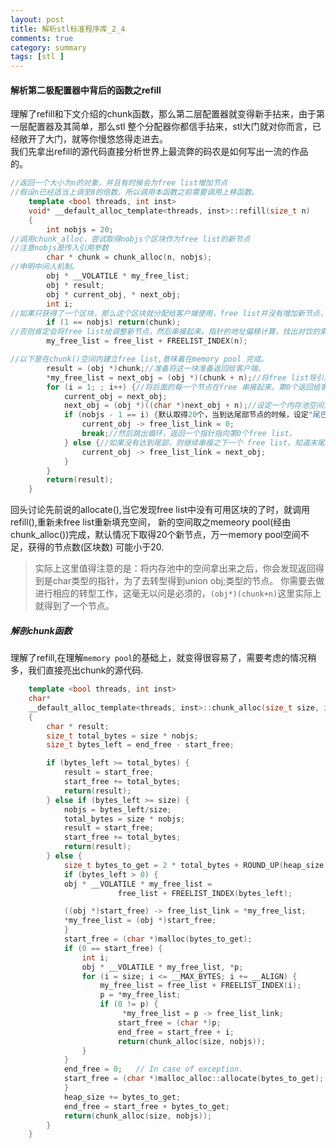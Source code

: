 ```yaml
---
layout: post
title: 解析stl标准程序库_2_4
comments: true
category: summary
tags: [stl ]  
---  
```

#### 解析第二极配置器中背后的函数之refill 

理解了refill和下文介绍的chunk函数，那么第二层配置器就变得新手拈来，由于第一层配置器及其简单，那么stl
整个分配器你都信手拈来，stl大门就对你而言，已经敞开了大门，就等你慢悠悠得走进去。  
我们先拿出refill的源代码直接分析世界上最流弊的码农是如何写出一流的作品的。 
```c++
//返回一个大小为n的对象，并且有时候会为free list增加节点 
//假设n已经适当上调至8的倍数，所以调用本函数之前需要调用上移函数。  
    template <bool threads, int inst>
    void* __default_alloc_template<threads, inst>::refill(size_t n)
    {
        int nobjs = 20;
//调用chunk_alloc，尝试取得nobjs个区块作为free list的新节点 
//注意nobjs是传入引用参数
        char * chunk = chunk_alloc(n, nobjs);
//申明中间人机制。
        obj * __VOLATILE * my_free_list;
        obj * result;
        obj * current_obj, * next_obj;
        int i;
//如果只获得了一个区块，那么这个区块就分配给客户端使用，free list并没有增加新节点，函数完成，这是最为简单的情况。
        if (1 == nobjs) return(chunk);
//否则肯定会将free list给调整新节点，然后串接起来。指针的地址偏移计算，找出对饮的索引节点。
        my_free_list = free_list + FREELIST_INDEX(n);

//以下是在chunk()空间内建立free list,意味着在memory pool 完成。
        result = (obj *)chunk;//准备将这一块准备返回给客户端。
        *my_free_list = next_obj = (obj *)(chunk + n);//将free list导引之新配置的空间(取之内存池)
        for (i = 1; ; i++) {//将后面的每一个节点在free 串接起来。第0个返回给客户端。
            current_obj = next_obj;
            next_obj = (obj *)((char *)next_obj + n);//设定一个内存池空间大小转变为free list，
            if (nobjs - 1 == i) {默认取得20个，当到达尾部节点的时候，设定"尾巴"
                current_obj -> free_list_link = 0;
                break;//然后跳出循环，返回一个指针指向第0个free list。
            } else {//如果没有达到尾部，则继续串接之下一个 free list。知道末尾。
                current_obj -> free_list_link = next_obj;
            }   
        } 
        return(result);
    }    
```
回头讨论先前说的allocate(),当它发现free list中没有可用区块的了时，就调用refill(),重新未free list重新填充空间，
新的空间取之memeory pool(经由chunk_alloc())完成，默认情况下取得20个新节点，万一memory pool空间不足，获得的节点数(区块数)
可能小于20.  

>实际上这里值得注意的是：将内存池中的空间拿出来之后，你会发现返回得到是char类型的指针，为了去转型得到union obj;类型的节点。 
>你需要去做进行相应的转型工作，这毫无以问是必须的，`(obj*)(chunk+n)`这里实际上就得到了一个节点。 

##### 解剖chunk函数
理解了refill,在理解`memory pool`的基础上，就变得很容易了，需要考虑的情况稍多，我们直接亮出chunk的源代码.  
```c++ 
    template <bool threads, int inst>
    char*
    __default_alloc_template<threads, inst>::chunk_alloc(size_t size, int& nobjs)
    {
        char * result;
        size_t total_bytes = size * nobjs;
        size_t bytes_left = end_free - start_free;

        if (bytes_left >= total_bytes) {
            result = start_free;
            start_free += total_bytes;
            return(result);
        } else if (bytes_left >= size) {
            nobjs = bytes_left/size;
            total_bytes = size * nobjs;
            result = start_free;
            start_free += total_bytes;
            return(result);
        } else {
            size_t bytes_to_get = 2 * total_bytes + ROUND_UP(heap_size >> 4);
            if (bytes_left > 0) {
            obj * __VOLATILE * my_free_list =
                        free_list + FREELIST_INDEX(bytes_left);

            ((obj *)start_free) -> free_list_link = *my_free_list;
            *my_free_list = (obj *)start_free;
            }
            start_free = (char *)malloc(bytes_to_get);
            if (0 == start_free) {
                int i;
                obj * __VOLATILE * my_free_list, *p;
                for (i = size; i <= __MAX_BYTES; i += __ALIGN) {
                    my_free_list = free_list + FREELIST_INDEX(i);
                    p = *my_free_list;
                    if (0 != p) {
                         *my_free_list = p -> free_list_link;
                        start_free = (char *)p;
                        end_free = start_free + i;
                        return(chunk_alloc(size, nobjs));
                }
            }
	        end_free = 0;	// In case of exception.
            start_free = (char *)malloc_alloc::allocate(bytes_to_get);
            }   
            heap_size += bytes_to_get;
            end_free = start_free + bytes_to_get;
            return(chunk_alloc(size, nobjs));
        }
    }
```
